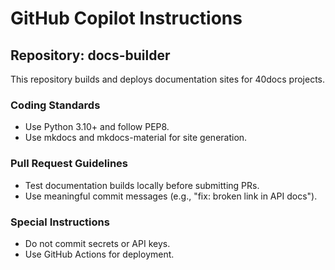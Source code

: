 # GitHub Copilot Instructions

## Repository: docs-builder
This repository builds and deploys documentation sites for 40docs projects.

### Coding Standards
- Use Python 3.10+ and follow PEP8.
- Use mkdocs and mkdocs-material for site generation.

### Pull Request Guidelines
- Test documentation builds locally before submitting PRs.
- Use meaningful commit messages (e.g., "fix: broken link in API docs").

### Special Instructions
- Do not commit secrets or API keys.
- Use GitHub Actions for deployment.
